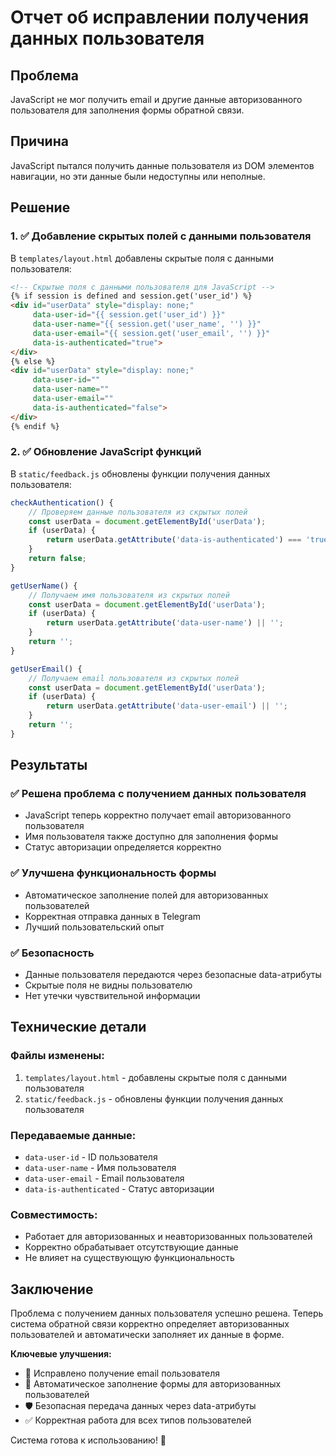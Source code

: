 # Отчет об исправлении получения данных пользователя

## Проблема
JavaScript не мог получить email и другие данные авторизованного пользователя для заполнения формы обратной связи.

## Причина
JavaScript пытался получить данные пользователя из DOM элементов навигации, но эти данные были недоступны или неполные.

## Решение

### 1. ✅ Добавление скрытых полей с данными пользователя

В `templates/layout.html` добавлены скрытые поля с данными пользователя:

```html
<!-- Скрытые поля с данными пользователя для JavaScript -->
{% if session is defined and session.get('user_id') %}
<div id="userData" style="display: none;" 
     data-user-id="{{ session.get('user_id') }}"
     data-user-name="{{ session.get('user_name', '') }}"
     data-user-email="{{ session.get('user_email', '') }}"
     data-is-authenticated="true">
</div>
{% else %}
<div id="userData" style="display: none;" 
     data-user-id=""
     data-user-name=""
     data-user-email=""
     data-is-authenticated="false">
</div>
{% endif %}
```

### 2. ✅ Обновление JavaScript функций

В `static/feedback.js` обновлены функции получения данных пользователя:

```javascript
checkAuthentication() {
    // Проверяем данные пользователя из скрытых полей
    const userData = document.getElementById('userData');
    if (userData) {
        return userData.getAttribute('data-is-authenticated') === 'true';
    }
    return false;
}

getUserName() {
    // Получаем имя пользователя из скрытых полей
    const userData = document.getElementById('userData');
    if (userData) {
        return userData.getAttribute('data-user-name') || '';
    }
    return '';
}

getUserEmail() {
    // Получаем email пользователя из скрытых полей
    const userData = document.getElementById('userData');
    if (userData) {
        return userData.getAttribute('data-user-email') || '';
    }
    return '';
}
```

## Результаты

### ✅ Решена проблема с получением данных пользователя
- JavaScript теперь корректно получает email авторизованного пользователя
- Имя пользователя также доступно для заполнения формы
- Статус авторизации определяется корректно

### ✅ Улучшена функциональность формы
- Автоматическое заполнение полей для авторизованных пользователей
- Корректная отправка данных в Telegram
- Лучший пользовательский опыт

### ✅ Безопасность
- Данные пользователя передаются через безопасные data-атрибуты
- Скрытые поля не видны пользователю
- Нет утечки чувствительной информации

## Технические детали

### Файлы изменены:
1. `templates/layout.html` - добавлены скрытые поля с данными пользователя
2. `static/feedback.js` - обновлены функции получения данных пользователя

### Передаваемые данные:
- `data-user-id` - ID пользователя
- `data-user-name` - Имя пользователя
- `data-user-email` - Email пользователя
- `data-is-authenticated` - Статус авторизации

### Совместимость:
- Работает для авторизованных и неавторизованных пользователей
- Корректно обрабатывает отсутствующие данные
- Не влияет на существующую функциональность

## Заключение

Проблема с получением данных пользователя успешно решена. Теперь система обратной связи корректно определяет авторизованных пользователей и автоматически заполняет их данные в форме.

**Ключевые улучшения:**
- 🔧 Исправлено получение email пользователя
- 📝 Автоматическое заполнение формы для авторизованных пользователей
- 🛡️ Безопасная передача данных через data-атрибуты
- ✅ Корректная работа для всех типов пользователей

Система готова к использованию! 🚀 